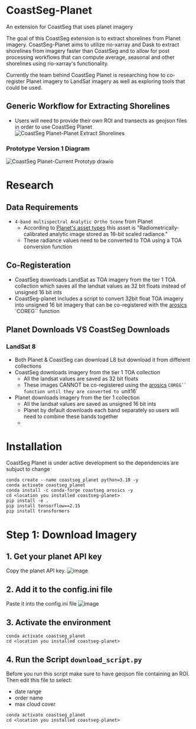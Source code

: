 # CoastSeg-Planet
An extension for CoastSeg that uses planet imagery

The goal of this CoastSeg extension is to extract shorelines from Planet imagery. CoastSeg-Planet aims to utilize rio-xarray and Dask to extract shorelines from imagery faster than CoastSeg and to allow for post processing workflows that can compute average, seasonal and other shorelines using rio-xarray's functionality.

Currently the team behind CoastSeg Planet is researching how to co-register Planet imagery to LandSat imagery as well as exploring tools that could be used.

## Generic Workflow for Extracting Shorelines
- Users will need to provide their own ROI and transects as geojson files in order to use CoastSeg Planet
![CoastSeg Planet-Planet Extract Shorelines](https://github.com/2320sharon/CoastSeg-Planet/assets/61564689/166d06d1-d976-4343-83fd-18c7e9fa327f)


### Prototype Version 1 Diagram
![CoastSeg Planet-Current Prototyp drawio](https://github.com/2320sharon/CoastSeg-Planet/assets/61564689/cf6a4937-cd1c-49c9-ae37-269867aee030)


# Research

## Data Requirements
- `4-band multispectral Analytic Ortho Scene` from Planet
   - According to [Planet's asset types](https://developers.planet.com/docs/data/psscene/#available-asset-types) this asset is "Radiometrically-calibrated analytic image stored as 16-bit scaled radiance."
   - These radiance values need to be converted to TOA using a TOA conversion function


## Co-Registeration
- CoastSeg downloads LandSat as TOA imagery from the tier 1 TOA collection which saves all the landsat values as 32 bit floats instead of unsigned 16 bit ints
- CoastSeg-planet includes a script to convert 32bit float TOA imagery into unsigned 16 bit imagery that can be co-registered with the [arosics](https://git.gfz-potsdam.de/danschef/arosics) `COREG`` function


## Planet Downloads VS CoastSeg Downloads
### LandSat 8
- Both Planet & CoastSeg can download L8 but download it from different collections
- CoastSeg downloads imagery from the  tier 1 TOA collection
   - All the landsat values are saved as 32 bit floats 
   - These images CANNOT be co-registered using the [arosics](https://git.gfz-potsdam.de/danschef/arosics) `COREG`` function until they are converted to `unit16`
- Planet downloads imagery from the tier 1  collection
   - All the landsat values are saved as unsigned 16 bit ints
   - Planet by default downloads each band separately so users will need to combine these bands together
   - 


# Installation

CoastSeg Planet is under active development so the dependencies are subjuct to change

```
conda create --name coastseg_planet python=3.10 -y
conda activate coastseg_planet
conda install -c conda-forge coastseg arosics -y
cd <location you installed coastseg-planet>
pip install -e .
pip install tensorflow==2.15
pip install transformers
```

# Step 1: Download Imagery
## 1. Get your planet API key
Copy the planet API key.
![image](https://github.com/user-attachments/assets/efa063b3-2f14-4406-936f-0129cf01e0b7)
## 2. Add it to the config.ini file
Paste it into the config.ini file
![image](https://github.com/user-attachments/assets/b505e4d4-6e6e-45b4-90fe-166fcc9ea807)
## 3. Activate the environment
```
conda activate coastseg_planet
cd <location you installed coastseg-planet>
```
## 4. Run the Script `download_script.py`
Before you run this script make sure to have geojson file containing an ROI.
Then edit this file to select:
- date range
- order name
- max cloud cover

```
conda activate coastseg_planet
cd <location you installed coastseg-planet>
```
